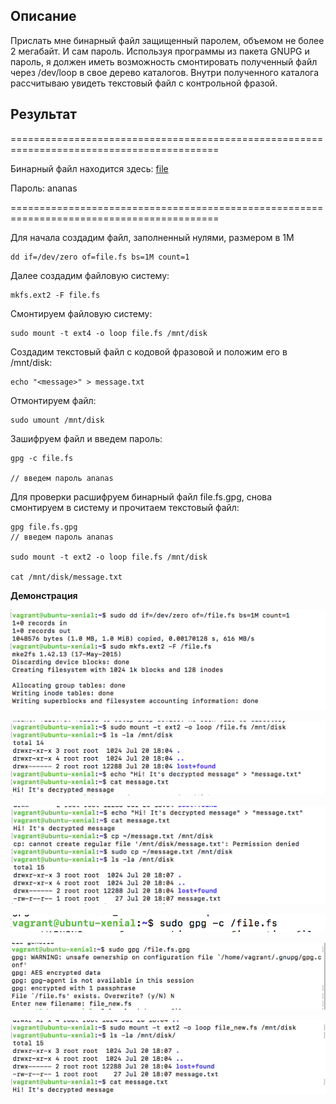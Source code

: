 ## Описание

Прислать мне бинарный файл защищенный паролем, объемом не более 2 мегабайт. И сам пароль. Используя программы из пакета GNUPG и пароль, я должен иметь возможность смонтировать полученный файл через /dev/loop в свое дерево каталогов. Внутри полученного каталога рассчитываю увидеть текстовый файл с контрольной фразой.

## Результат

==========================================================================================

Бинарный файл находится здесь: [file](https://github.com/NastyaP1/quantori-devops-school/blob/master/Linux_Administration/hw3/files/file.fs.gpg)

Пароль: ananas

==========================================================================================

Для начала создадим файл, заполненный нулями, размером в 1M

```
dd if=/dev/zero of=file.fs bs=1M count=1
```

Далее создадим файловую систему:

```
mkfs.ext2 -F file.fs
```

Смонтируем файловую систему:

```
sudo mount -t ext4 -o loop file.fs /mnt/disk
```

Создадим текстовый файл с кодовой фразовой и положим его в /mnt/disk:

```
echo "<message>" > message.txt
```

Отмонтируем файл:

```
sudo umount /mnt/disk
```

Зашифруем файл и введем пароль:

```
gpg -c file.fs

// введем пароль ananas
```

Для проверки расшифруем бинарный файл file.fs.gpg, снова смонтируем в систему и прочитаем текстовый файл:

```
gpg file.fs.gpg
// введем пароль ananas

sudo mount -t ext2 -o loop file.fs /mnt/disk

cat /mnt/disk/message.txt
```

**Демонстрация**

![](https://github.com/NastyaP1/quantori-devops-school/blob/master/Linux_Administration/hw3/resources/LinuxAdm1.png)

![](https://github.com/NastyaP1/quantori-devops-school/blob/master/Linux_Administration/hw3/resources/LinuxAdm2.png)

![](https://github.com/NastyaP1/quantori-devops-school/blob/master/Linux_Administration/hw3/resources/LinuxAdm3.png)

![](https://github.com/NastyaP1/quantori-devops-school/blob/master/Linux_Administration/hw3/resources/LinuxAdm4.png)

![](https://github.com/NastyaP1/quantori-devops-school/blob/master/Linux_Administration/hw3/resources/LinuxAdm5.png)

![](https://github.com/NastyaP1/quantori-devops-school/blob/master/Linux_Administration/hw3/resources/LinuxAdm6.png)

